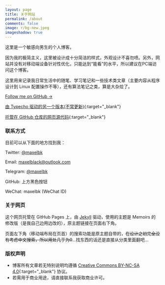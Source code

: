 ```yaml
---
layout: page
title: 关于网站
permalink: /about
comments: false
image: r/bg-new.jpeg
imageshadow: true
---
```


这里是一个敏感向男生的个人博客。

因为我的极简主义，这里被设计成十分简洁的样式，外观设计不喜勿喷。另外，网站并没有对移动端设备针对性优化，只能达到“能看”的水平，所以建议在PC端访问这个博客。

这里用来记录我日常生活中的随笔、学习笔记和一些技术类文章（主要内容从程序设计到 Linux 配置操作不等），还有算法笔记之类，算是大杂烩了。

<a href="https://github.com/maxelblack" class="btn btn-dark" target="_blank">
    Follow me on GitHub &rarr;
</a>

[由 Typecho 驱动的另一个版本(不常更新)](https://maxelblack.dp7.link){:target="_blank"}

[托管在 GitHub 仓库的网页源代码](https://github.com/maxelblack/maxelblack.github.io){:target="_blank"}

### 联系方式

目前可以从下面的地方找到我：

Twitter: [@maxelbk](https://twitter.com/maxelbk)

Email: [maxelblack@outlook.com](mailto:maxelblack@outlook.com)

Telegram: [@maxelbk](https://t.me/maxelbk)

GitHub: 上方黑色按钮

WeChat: maxelbk (WeChat ID)

### 关于网页

这个网页托管在 GitHub Pages 上，由 [Jekyll](https://jekyllrb.com/) 驱动，使用的主题是 Memoirs 的修改版（是我自己边用边改的），原主题链接在页面右下角。

页面左下角（移动端布局在页首）的搜索功能是原主题自带的，~~在设计之初完全没有考虑中文搜索，所以用处几乎为0~~...找东西的话还是直接从分类里面翻吧...

### 版权声明

- 博客所有文章若无特别说明均遵循 [Creative Commons BY-NC-SA 4.0](https://creativecommons.org/licenses/by-nc-sa/4.0/){:target="_blank"} 协议。
- 若需用于商业用途，请直接联系我获取商业许可。
